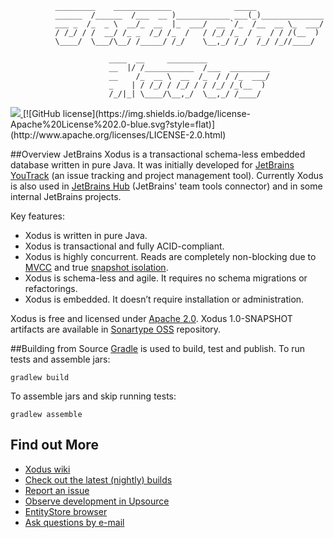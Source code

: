 ```      
          _________    _____________              _____               
          ______  /______  /___  __ )____________ ___(_)______________
          ___ _  /_  _ \  __/_  __  |_  ___/  __ `/_  /__  __ \_  ___/
          / /_/ / /  __/ /_ _  /_/ /_  /   / /_/ /_  / _  / / /(__  ) 
          \____/  \___/\__/ /_____/ /_/    \__,_/ /_/  /_/ /_//____/  
                                                                      
                      ____  __     _________              
                      __  |/ /___________  /___  _________
                      __    /_  __ \  __  /_  / / /_  ___/
                      _    | / /_/ / /_/ / / /_/ /_(__  ) 
                      /_/|_| \____/\__,_/  \__,_/ /____/    
```

<div>
  <a href="http://teamcity.jetbrains.com/viewType.html?buildTypeId=Xodus_Build&guest=1">
    <img src="http://teamcity.jetbrains.com/app/rest/builds/buildType:(id:Xodus_Build)/statusIcon"/>
  </a>
  [![GitHub license](https://img.shields.io/badge/license-Apache%20License%202.0-blue.svg?style=flat)](http://www.apache.org/licenses/LICENSE-2.0.html)
</div>

##Overview
JetBrains Xodus is a transactional schema-less embedded database written in pure Java. It was initially developed for [JetBrains YouTrack](http://jetbrains.com/youtrack) (an issue tracking and project management tool). Currently Xodus is also used in [JetBrains Hub](https://jetbrains.com/hub) (JetBrains' team tools connector) and in some internal JetBrains projects.

Key features:
- Xodus is written in pure Java.
- Xodus is transactional and fully ACID-compliant.
- Xodus is highly concurrent. Reads are completely non-blocking due to [MVCC](https://en.wikipedia.org/wiki/Multiversion_concurrency_control) and
true [snapshot isolation](https://en.wikipedia.org/wiki/Snapshot_isolation).
- Xodus is schema-less and agile. It requires no schema migrations or refactorings.
- Xodus is embedded. It doesn’t require installation or administration.

Xodus is free and licensed under [Apache 2.0](http://www.apache.org/licenses/LICENSE-2.0.html). Xodus 1.0-SNAPSHOT artifacts are available in [Sonartype OSS](https://oss.sonatype.org/content/repositories/snapshots/org/jetbrains/xodus) repository.

##Building from Source
[Gradle](http://www.gradle.org) is used to build, test and publish. To run tests and assemble jars:

    gradlew build

To assemble jars and skip running tests:

    gradlew assemble   

## Find out More
- [Xodus wiki](https://github.com/JetBrains/xodus/wiki)
- [Check out the latest (nightly) builds](https://teamcity.jetbrains.com/viewType.html?buildTypeId=Xodus_Build)
- [Report an issue](http://xodus.myjetbrains.com/youtrack)
- [Observe development in Upsource](https://upsource.jetbrains.com/Xodus/view)
- [EntityStore browser](https://github.com/lehvolk/xodus-entity-browser)
- <a href="mailto:xodus-feedback@jetbrains.com">Ask questions by e-mail</a>
